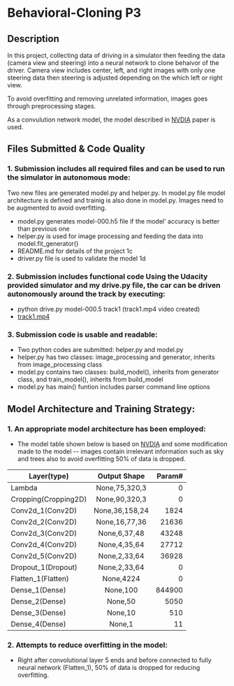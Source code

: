 # Behavioral-Cloning P3
## Description
In this project, collecting data of driving in a simulator then feeding the data (camera view and steering) into a neural network to clone behaivor of the driver. Camera view includes center, left, and right images with only one steering data then steering is adjusted depending on the which left or right view. 

To avoid overfitting and removing unrelated information, images goes through preprocessing stages.

As a convulution network model, the model described in [NVDIA](https://devblogs.nvidia.com/parallelforall/deep-learning-self-driving-cars/) paper is used. 

## Files Submitted & Code Quality
### 1. **Submission includes all required files and can be used to run the simulator in autonomous mode**: 
Two new files are generated model.py and helper.py. In model.py file model architecture is defined and trainig is also done in model.py. Images need to be augmented to avoid overfitting. 

* model.py generates model-000.h5 file if the model' accuracy is better than previous one 
* helper.py is used for image processing and feeding the data into model.fit_generator() 
* README.md for details of the project 1c
* driver.py file is used to validate the model 1d

### 2. **Submission includes functional code Using the Udacity provided simulator and my drive.py file, the car can be driven autonomously around the track by executing**:

* python drive.py model-000.5 track1 (track1.mp4 video created)
* [track1.mp4](youtube.com)

### 3. **Submission code is usable and readable**:

* Two python codes are submitted: helper.py and model.py
* helper.py has two classes: image_processing and generator, inherits from image_processing class
* model.py contains two classes: build_model(), inherits from generator class, and train_model(), inherits from build_model
* model.py has main() funtion includes parser command line options 

## Model Architecture and Training Strategy:
### 1. **An appropriate model architecture has been employed**:

* The model table shown below is based on [NVDIA](https://devblogs.nvidia.com/parallelforall/deep-learning-self-driving-cars/) and some modification made to the model -- images contain irrelevant information such as sky and trees also to avoid overfitting 50% of data is dropped. 

| Layer(type)          | Output Shape    | Param#  |
| ---------------------|:---------------:| -------:|
| Lambda               | None,75,320,3   |    0    |
| Cropping(Cropping2D) | None,90,320,3   |    0    |
| Conv2d_1(Conv2D)     | None,36,158,24  |   1824  |
| Conv2d_2(Conv2D)     | None,16,77,36   |  21636  |
| Conv2d_3(Conv2D)     | None,6,37,48    |  43248  |
| Conv2d_4(Conv2D)     | None,4,35,64    |  27712  |
| Conv2d_5(Conv2D)     | None,2,33,64    |  36928  |
| Dropout_1(Dropout)   | None,2,33,64    |    0    |
| Flatten_1(Flatten)   | None,4224       |    0    |
| Dense_1(Dense)       | None,100        |  844900 |
| Dense_2(Dense)       | None,50         |   5050  |
| Dense_3(Dense)       | None,10         |    510  |
| Dense_4(Dense)       | None,1          |    11   |

### 2. **Attempts to reduce overfitting in the model**:

* Right after convolutional layer 5 ends and before connected to fully neural network (Flatten_1), 50% of data is dropped for reducing overfitting. 
